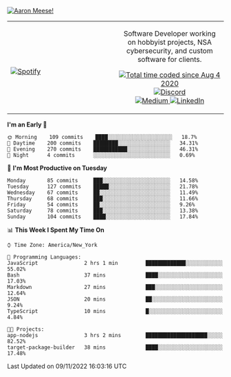 [![Aaron Meese!](https://user-images.githubusercontent.com/17814535/88975338-a2aabf00-d27f-11ea-963f-8a19608716b4.png)](https://github.com/ajmeese7/readme-ascii "README ASCII")

<!-- Modified from project here: https://github.com/novatorem/novatorem -->
<table width="100%">
  <tr>
  <td width="50%">

&nbsp; <br> [![Spotify](https://ajmeese7.vercel.app/api/spotify)](https://open.spotify.com/user/ajmeese)

  </td>
  <td width="50%">
    <p align="center">
    Software Developer working on hobbyist projects, NSA cybersecurity, and custom software for clients.
    </p>
    <p align="center">
      <a href="https://wakatime.com/@f726891d-3b02-46cd-9b60-e8c59f9e2b14">
        <img src="https://wakatime.com/badge/user/f726891d-3b02-46cd-9b60-e8c59f9e2b14.svg" alt="Total time coded since Aug 4 2020" title="WakaTime" />
      </a>
      <a href="http://link.aaronmeese.com/discord">
        <img src="https://img.shields.io/badge/discord-ajmeese7%234835-369?style=flat-square&logo=discord&logoColor=white&color=purple" alt="Discord" title="Discord">
      </a>
      <br />
      <a href="https://link.aaronmeese.com/medium">
        <img src="https://img.shields.io/badge/medium-ajmeese7-1DB954?style=flat-square&logo=medium&logoColor=white" alt="Medium" title="Medium">
      </a>
      <a href="https://link.aaronmeese.com/linkedin">
        <img src="https://img.shields.io/badge/linkedIn-aaronmeese-1DB954?style=flat-square&logo=linkedin&logoColor=white&color=blue" alt="LinkedIn" title="LinkedIn">
      </a>
    </p>
  </td>

</table>

[//]: <> (The `&nbsp;` is to have Aphelion take up more space)

<!--START_SECTION:waka-->
**I'm an Early 🐤** 

```text
🌞 Morning    109 commits    ████░░░░░░░░░░░░░░░░░░░░░   18.7% 
🌆 Daytime    200 commits    ████████░░░░░░░░░░░░░░░░░   34.31% 
🌃 Evening    270 commits    ███████████░░░░░░░░░░░░░░   46.31% 
🌙 Night      4 commits      ░░░░░░░░░░░░░░░░░░░░░░░░░   0.69%

```
📅 **I'm Most Productive on Tuesday** 

```text
Monday       85 commits     ███░░░░░░░░░░░░░░░░░░░░░░   14.58% 
Tuesday      127 commits    █████░░░░░░░░░░░░░░░░░░░░   21.78% 
Wednesday    67 commits     ██░░░░░░░░░░░░░░░░░░░░░░░   11.49% 
Thursday     68 commits     ███░░░░░░░░░░░░░░░░░░░░░░   11.66% 
Friday       54 commits     ██░░░░░░░░░░░░░░░░░░░░░░░   9.26% 
Saturday     78 commits     ███░░░░░░░░░░░░░░░░░░░░░░   13.38% 
Sunday       104 commits    ████░░░░░░░░░░░░░░░░░░░░░   17.84%

```


📊 **This Week I Spent My Time On** 

```text
⌚︎ Time Zone: America/New_York

💬 Programming Languages: 
JavaScript               2 hrs 1 min         █████████████░░░░░░░░░░░░   55.02% 
Bash                     37 mins             ████░░░░░░░░░░░░░░░░░░░░░   17.03% 
Markdown                 27 mins             ███░░░░░░░░░░░░░░░░░░░░░░   12.64% 
JSON                     20 mins             ██░░░░░░░░░░░░░░░░░░░░░░░   9.24% 
TypeScript               10 mins             █░░░░░░░░░░░░░░░░░░░░░░░░   4.84%

🐱‍💻 Projects: 
app-nodejs               3 hrs 2 mins        ████████████████████░░░░░   82.52% 
target-package-builder   38 mins             ████░░░░░░░░░░░░░░░░░░░░░   17.48%

```


 Last Updated on 09/11/2022 16:03:16 UTC
<!--END_SECTION:waka-->
